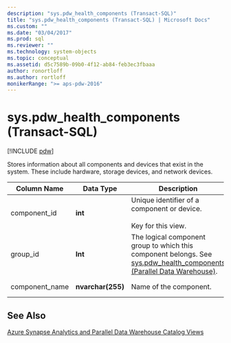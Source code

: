 ```yaml
---
description: "sys.pdw_health_components (Transact-SQL)"
title: "sys.pdw_health_components (Transact-SQL) | Microsoft Docs"
ms.custom: ""
ms.date: "03/04/2017"
ms.prod: sql
ms.reviewer: ""
ms.technology: system-objects
ms.topic: conceptual
ms.assetid: d5c7589b-09b0-4f12-ab84-feb3ec3fbaaa
author: ronortloff
ms.author: rortloff
monikerRange: ">= aps-pdw-2016"
---
```

# sys.pdw_health_components (Transact-SQL)
[!INCLUDE [pdw](../../includes/applies-to-version/pdw.md)]

  Stores information about all components and devices that exist in the system. These include hardware, storage devices, and network devices.  
  
|Column Name|Data Type|Description|Range|  
|-----------------|---------------|-----------------|-----------|  
|component_id|**int**|Unique identifier of a component or device.<br /><br /> Key for this view.|NOT NULL|  
|group_id|**Int**|The logical component group to which this component belongs. See [sys.pdw_health_components (Parallel Data Warehouse)](../../relational-databases/system-catalog-views/sys-pdw-health-components-transact-sql.md).|NOT NULL|  
|component_name|**nvarchar(255)**|Name of the component.|NOT NULL|  
  
## See Also  
 [Azure Synapse Analytics and Parallel Data Warehouse Catalog Views](../../relational-databases/system-catalog-views/sql-data-warehouse-and-parallel-data-warehouse-catalog-views.md)  
  
  
